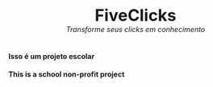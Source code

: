 <p align="center">
  <font size="6"><b>FiveClicks</b></font>
  <br/>
  <em>Transforme seus clicks em conhecimento</em>
  <br/><br/>
  <h4>Isso é um projeto escolar</h4>
  <h4>This is a school non-profit project</h4>
</p>
